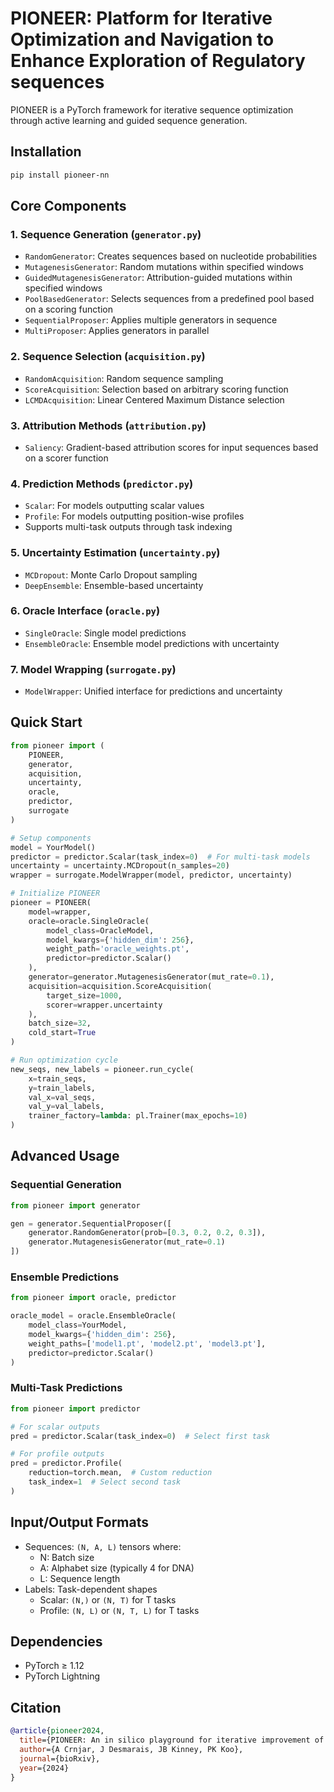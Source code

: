 # PIONEER: Platform for Iterative Optimization and Navigation to Enhance Exploration of Regulatory sequences

PIONEER is a PyTorch framework for iterative sequence optimization through active learning and guided sequence generation.


## Installation

```bash
pip install pioneer-nn
```

## Core Components

### 1. Sequence Generation (`generator.py`)
- `RandomGenerator`: Creates sequences based on nucleotide probabilities
- `MutagenesisGenerator`: Random mutations within specified windows
- `GuidedMutagenesisGenerator`: Attribution-guided mutations within specified windows
- `PoolBasedGenerator`: Selects sequences from a predefined pool based on a scoring function
- `SequentialProposer`: Applies multiple generators in sequence
- `MultiProposer`: Applies generators in parallel

### 2. Sequence Selection (`acquisition.py`)
- `RandomAcquisition`: Random sequence sampling
- `ScoreAcquisition`: Selection based on arbitrary scoring function
- `LCMDAcquisition`: Linear Centered Maximum Distance selection

### 3. Attribution Methods (`attribution.py`)
- `Saliency`: Gradient-based attribution scores for input sequences based on a scorer function

### 4. Prediction Methods (`predictor.py`)
- `Scalar`: For models outputting scalar values
- `Profile`: For models outputting position-wise profiles
- Supports multi-task outputs through task indexing

### 5. Uncertainty Estimation (`uncertainty.py`)
- `MCDropout`: Monte Carlo Dropout sampling
- `DeepEnsemble`: Ensemble-based uncertainty

### 6. Oracle Interface (`oracle.py`)
- `SingleOracle`: Single model predictions
- `EnsembleOracle`: Ensemble model predictions with uncertainty

### 7. Model Wrapping (`surrogate.py`)
- `ModelWrapper`: Unified interface for predictions and uncertainty

## Quick Start

```python
from pioneer import (
    PIONEER,
    generator, 
    acquisition,
    uncertainty,
    oracle,
    predictor,
    surrogate
)

# Setup components
model = YourModel()
predictor = predictor.Scalar(task_index=0)  # For multi-task models
uncertainty = uncertainty.MCDropout(n_samples=20)
wrapper = surrogate.ModelWrapper(model, predictor, uncertainty)

# Initialize PIONEER
pioneer = PIONEER(
    model=wrapper,
    oracle=oracle.SingleOracle(
        model_class=OracleModel,
        model_kwargs={'hidden_dim': 256},
        weight_path='oracle_weights.pt',
        predictor=predictor.Scalar()
    ),
    generator=generator.MutagenesisGenerator(mut_rate=0.1),
    acquisition=acquisition.ScoreAcquisition(
        target_size=1000,
        scorer=wrapper.uncertainty
    ),
    batch_size=32,
    cold_start=True
)

# Run optimization cycle
new_seqs, new_labels = pioneer.run_cycle(
    x=train_seqs,
    y=train_labels,
    val_x=val_seqs,
    val_y=val_labels,
    trainer_factory=lambda: pl.Trainer(max_epochs=10)
)
```

## Advanced Usage

### Sequential Generation
```python
from pioneer import generator

gen = generator.SequentialProposer([
    generator.RandomGenerator(prob=[0.3, 0.2, 0.2, 0.3]),
    generator.MutagenesisGenerator(mut_rate=0.1)
])
```

### Ensemble Predictions
```python
from pioneer import oracle, predictor

oracle_model = oracle.EnsembleOracle(
    model_class=YourModel,
    model_kwargs={'hidden_dim': 256},
    weight_paths=['model1.pt', 'model2.pt', 'model3.pt'],
    predictor=predictor.Scalar()
)
```

### Multi-Task Predictions
```python
from pioneer import predictor

# For scalar outputs
pred = predictor.Scalar(task_index=0)  # Select first task

# For profile outputs
pred = predictor.Profile(
    reduction=torch.mean,  # Custom reduction
    task_index=1  # Select second task
)
```

## Input/Output Formats

- Sequences: `(N, A, L)` tensors where:
  - N: Batch size
  - A: Alphabet size (typically 4 for DNA)
  - L: Sequence length
- Labels: Task-dependent shapes
  - Scalar: `(N,)` or `(N, T)` for T tasks
  - Profile: `(N, L)` or `(N, T, L)` for T tasks

## Dependencies

- PyTorch ≥ 1.12
- PyTorch Lightning

## Citation

```bibtex
@article{pioneer2024,
  title={PIONEER: An in silico playground for iterative improvement of genomic deep learning},
  author={A Crnjar, J Desmarais, JB Kinney, PK Koo},
  journal={bioRxiv},
  year={2024}
}
```

